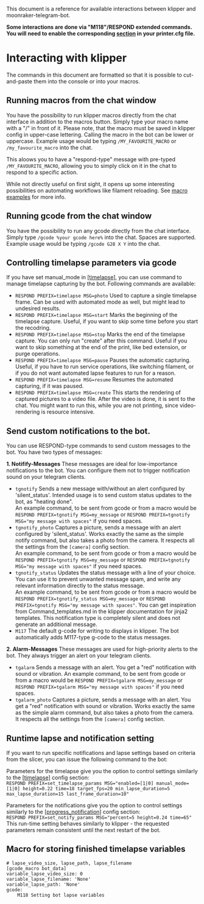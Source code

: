 This document is a reference for available interactions between klipper and moonraker-telegram-bot. 

**Some interactions are done via "M118"/RESPOND extended commands.**
**You will need to enable the corresponding [section](https://github.com/KevinOConnor/klipper/blob/master/docs/Config_Reference.md#respond) in your printer.cfg file.** 

# Interacting with klipper
The commands in this document are formatted so that it is possible to cut-and-paste them into the console or into your macros.



## Running macros from the chat window
You have the possibility to run klipper macros directly from the chat interface in addition to the macros button. Simply type your macro name with a "/" in front of it. Please note, that the macro must be saved in klipper config in upper-case lettering. Calling the macro in the bot can be lower or uppercase. Example usage would be typing `/MY_FAVOURITE_MACRO` or `/my_favourite_macro` into the chat.

This aloows you to have a "respond-type" message with pre-typed `/MY_FAVOURITE_MACRO`, allowing you to simply click on it in the chat to respond to a specific action. 

While not directly useful on first sight, it opens up some interesting possibilities on automating workflows like filament reloading. See [macro examples](macro_sample.md#highlighting) for more info.


## Running gcode from the chat window
You have the possibility to run any gcode directly from the chat interface.
Simply type `/gcode %your gcode here%` into the chat. Spaces are supported.
Example usage would be typing `/gcode G28 X Y` into the chat.


## Controlling timelapse parameters via gcode
If you have set manual_mode in [[timelapse]](config_sample.md#timelapse), you can use command to manage timelapse capturing by the bot.
Following commands are available:
- `RESPOND PREFIX=timelapse MSG=photo` Used to capture a single timelapse frame. Can be used with automated mode as well, but might lead to undesired results.
- `RESPOND PREFIX=timelapse MSG=start` Marks the beginning of the timelapse capture. Useful, if you want to skip some time before you start the recodring.
- `RESPOND PREFIX=timelapse MSG=stop` Marks the end of the timelapse capture. You can only run "create" after this command. Useful if you want to skip something at the end of the print, like bed extension, or purge operations. 
- `RESPOND PREFIX=timelapse MSG=pause` Pauses the automatic capturing. Useful, if you have to run service operations, like switching filament, or if you do not want automated lapse features to run for a reason.
- `RESPOND PREFIX=timelapse MSG=resume` Resumes the automated capturing, if it was paused.
- `RESPOND PREFIX=timelapse MSG=create` This starts the rendering of captured pictures to a video file. After the video is done, it is sent to the chat. You might want to run this, while you are not printing, since video-rendering is resource intensive.


## Send custom notifications to the bot. 
You can use RESPOND-type commands to send custom messages to the bot.
You have two types of messages:

**1. Notifify-Messages**
These messages are ideal for low-importance notifications to the bot. You can configure them not to trigger notification sound on your telegram clients. 

- `tgnotify` Sends a new message with/without an alert configured by 'silent_status'. 
Intended usage is to send custom status updates to the bot, as "heating done".  
An example command, to be sent from gcode or from a macro would be `RESPOND PREFIX=tgnotify MSG=my_message` or `RESPOND PREFIX=tgnotify MSG="my message with spaces"` if you need spaces.
- `tgnotify_photo` Captures a picture, sends a message with an alert configured by 'silent_status'. Works exactly the same as the simple notify command, but also takes a photo from the camera. It respects all the settings from the ```[camera]``` config section.  
An example command, to be sent from gcode or from a macro would be `RESPOND PREFIX=tgnotify MSG=my_message` or `RESPOND PREFIX=tgnotify MSG="my message with spaces"` if you need spaces.
- `tgnotify_status` Updates the status message with a line of your choice. You can use it to prevent unwanted message spam, and write any relevant information directly to the status message.  
An example command, to be sent from gcode or from a macro would be `RESPOND PREFIX=tgnotify_status MSG=my_message` or `RESPOND PREFIX=tgnotify MSG="my message with spaces"`. You can get inspiration from Command_templates.md in the klipper documentation for jinja2 templates. This notification type is completely silent and does not generate an additional message.
- `M117` The default g-code for writing to displays in klipper. The bot automatically adds M117-type g-code to the status messages. 


**2. Alarm-Messages**
These messages are used for high-priority alerts to the bot. They always trigger an alert on your telegram clients. 

- `tgalarm` Sends a message with an alert. You get a "red" notification with sound or vibration.
An example command, to be sent from gcode or from a macro would be `RESPOND PREFIX=tgalarm MSG=my_message` or `RESPOND PREFIX=tgalarm MSG="my message with spaces"` if you need spaces.
- `tgalarm_photo` Captures a picture, sends a message with an alert. You get a "red" notification with sound or vibration.
Works exactly the same as the simple alarm command, but also takes a photo from the camera. It respects all the settings from the ```[camera]``` config section.


## Runtime lapse and notification setting

If you want to run specific notifications and lapse settings based on criteria from the slicer, you can issue the following command to the bot:  

Parameters for the timelapse give you the option to control settings similarly to the [[timelapse]](config_sample.md#timelapse) config section:  
`RESPOND PREFIX=set_timelapse_params MSG="enabled=[1|0] manual_mode=[1|0] height=0.22 time=18 target_fps=20 min_lapse_duration=5 max_lapse_duration=15 last_frame_duration=10"`

Parameters for the notifications give you the option to control settings similarly to the [[progress_notification]](config_sample.md#progress_notification) config section:  
`RESPOND PREFIX=set_notify_params MSG="percent=5 height=0.24 time=65"`  
This run-time setting behaves similarly to klipper - the requested parameters remain consistent until the next restart of the bot.

## Macro for storing finished timelapse variables
```
# lapse_video_size, lapse_path, lapse_filename
[gcode_macro bot_data]
variable_lapse_video_size: 0
variable_lapse_filename: 'None'
variable_lapse_path: 'None'
gcode:
    M118 Setting bot lapse variables
```
```
